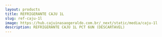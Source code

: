 ```yaml
---
layout: products
title: REFRIGERANTE CAJU 1L
slug: ref-caju-1l
image: https://hub.cajuinasaogeraldo.com.br/_next/static/media/caju-1l.7c9196db.svg
description: REFRIGERANTE CAJU 1L PCT 6UN (DESCARTAVEL)
---
```



